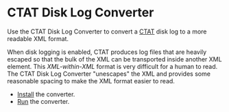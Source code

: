 # CTAT Disk Log Converter

Use the CTAT Disk Log Converter to convert a [CTAT](http://ctat.pact.cs.cmu.edu/) disk log to a more readable XML format.

When disk logging is enabled, CTAT produces log files that are heavily escaped so that the 
bulk of the XML can be transported inside another XML element. This _XML-within-XML_ format is 
very difficult for a human to read. The CTAT Disk Log Converter "unescapes" the XML and provides 
some reasonable spacing to make the XML format easier to read. 

* [Install](install.html) the converter.
* [Run](run.html) the converter.

